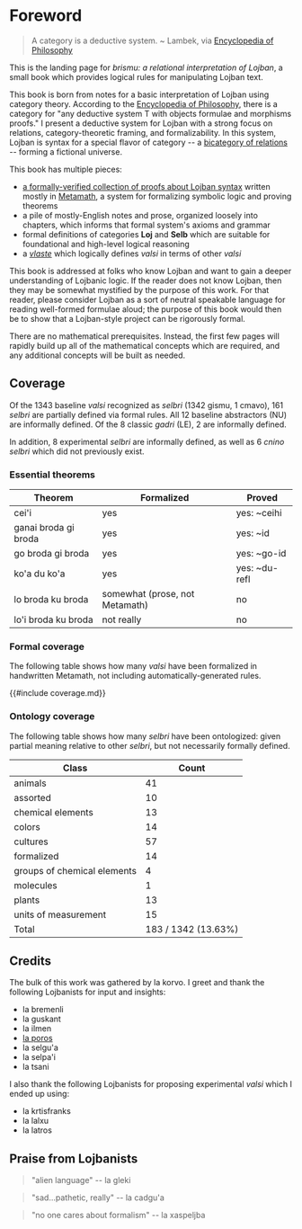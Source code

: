 # Foreword

> A category is a deductive system. ~ Lambek, via [Encyclopedia of
> Philosophy](https://plato.stanford.edu/entries/category-theory/)

This is the landing page for *brismu: a relational interpretation of Lojban*, a
small book which provides logical rules for manipulating Lojban text.

This book is born from notes for a basic interpretation of Lojban using
category theory. According to the [Encyclopedia of
Philosophy](https://plato.stanford.edu/entries/category-theory/), there is a
category for "any deductive system T with objects formulae and morphisms
proofs." I present a deductive system for Lojban with a strong focus on
relations, category-theoretic framing, and formalizability. In this system,
Lojban is syntax for a special flavor of category -- a [bicategory of
relations](https://ncatlab.org/nlab/show/bicategory+of+relations) -- forming a
fictional universe.

This book has multiple pieces:

* [a formally-verified collection of proofs about Lojban syntax](mmtheorems.html)
  written mostly in [Metamath](https://us.metamath.org/), a system for
  formalizing symbolic logic and proving theorems
* a pile of mostly-English notes and prose, organized loosely into chapters,
  which informs that formal system's axioms and grammar
* formal definitions of categories **Loj** and **Selb** which are suitable for
  foundational and high-level logical reasoning
* a [*vlaste*](vlaste.md) which logically defines *valsi* in terms of other
  *valsi*

This book is addressed at folks who know Lojban and want to gain a deeper
understanding of Lojbanic logic. If the reader does not know Lojban, then they
may be somewhat mystified by the purpose of this work. For that reader, please
consider Lojban as a sort of neutral speakable language for reading well-formed
formulae aloud; the purpose of this book would then be to show that a
Lojban-style project can be rigorously formal.

There are no mathematical prerequisites. Instead, the first few pages will
rapidly build up all of the mathematical concepts which are required, and any
additional concepts will be built as needed.

## Coverage

Of the 1343 baseline *valsi* recognized as *selbri* (1342 gismu, 1 cmavo), 161
*selbri* are partially defined via formal rules. All 12 baseline abstractors (NU)
are informally defined. Of the 8 classic *gadri* (LE), 2 are informally defined.

In addition, 8 experimental *selbri* are informally defined, as well as 6 *cnino
selbri* which did not previously exist.

### Essential theorems

Theorem | Formalized | Proved
---|---|---
cei'i | yes | yes: ~ceihi
ganai broda gi broda | yes | yes: ~id
go broda gi broda | yes | yes: ~go-id
ko'a du ko'a | yes | yes: ~du-refl
lo broda ku broda | somewhat (prose, not Metamath) | no
lo'i broda ku broda | not really | no

### Formal coverage

The following table shows how many *valsi* have been formalized in handwritten
Metamath, not including automatically-generated rules.

{{#include coverage.md}}

### Ontology coverage

The following table shows how many *selbri* have been ontologized: given partial
meaning relative to other *selbri*, but not necessarily formally defined.

Class | Count
---|---
animals | 41
assorted | 10
chemical elements | 13
colors | 14
cultures | 57
formalized | 14
groups of chemical elements | 4
molecules | 1
plants | 13
units of measurement | 15
Total | 183 / 1342 (13.63%)

## Credits

The bulk of this work was gathered by la korvo. I greet and thank the following
Lojbanists for input and insights:

* la bremenli
* la guskant
* la ilmen
* [la poros](https://pcy.ulyssis.be/)
* la selgu'a
* la selpa'i
* la tsani

I also thank the following Lojbanists for proposing experimental *valsi* which I
ended up using:

* la krtisfranks
* la lalxu
* la latros

## Praise from Lojbanists

> "alien language" -- la gleki

> "sad...pathetic, really" -- la cadgu'a

> "no one cares about formalism" -- la xaspeljba
